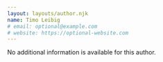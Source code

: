 ```yaml
---
layout: layouts/author.njk
name: Timo Leibig
# email: optional@example.com
# website: https://optional-website.com
---
```

No additional information is available for this author.

